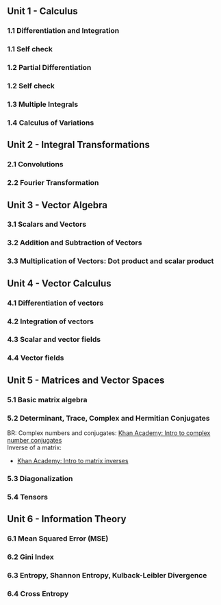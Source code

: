 ## Unit 1 - Calculus  
### 1.1 Differentiation and Integration  
### 1.1 Self check  
### 1.2 Partial Differentiation  
### 1.2 Self check  
### 1.3 Multiple Integrals  
### 1.4 Calculus of Variations 

## Unit 2 - Integral Transformations  
### 2.1 Convolutions  
### 2.2 Fourier Transformation  

## Unit 3 - Vector Algebra  
### 3.1 Scalars and Vectors  
### 3.2 Addition and Subtraction of Vectors  
### 3.3 Multiplication of Vectors: Dot product and scalar product  

## Unit 4 - Vector Calculus  
### 4.1 Differentiation of vectors  
### 4.2 Integration of vectors  
### 4.3 Scalar and vector fields  
### 4.4 Vector fields

## Unit 5 - Matrices and Vector Spaces  
### 5.1 Basic matrix algebra  
### 5.2 Determinant, Trace, Complex and Hermitian Conjugates 
BR: Complex numbers and conjugates: [Khan Academy: Intro to complex number conjugates](https://www.khanacademy.org/math/precalculus/x9e81a4f98389efdf:complex/x9e81a4f98389efdf:complex-div/v/complex-conjugates)  
Inverse of a matrix:  
- [Khan Academy: Intro to matrix inverses](https://www.khanacademy.org/math/algebra-home/alg-matrices/alg-intro-to-matrix-inverses/v/inverse-matrix-part-1)  

    
### 5.3 Diagonalization  
### 5.4 Tensors  

## Unit 6 - Information Theory  
### 6.1 Mean Squared Error (MSE)  
### 6.2 Gini Index  
### 6.3 Entropy, Shannon Entropy, Kulback-Leibler Divergence  
### 6.4 Cross Entropy  

